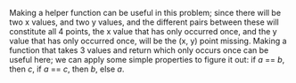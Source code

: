 Making a helper function can be useful in this problem; since there will be two x values, and two y values, and the different pairs between these will constitute all 4 points, the x value that has only occurred once, and the y value that has only occurred once, will be the (x, y) point missing. Making a function that takes 3 values and return which only occurs once can be useful here; we can apply some simple properties to figure it out: if *a* == *b*, then *c*, if *a* == *c*, then *b*, else *a*.
